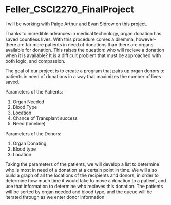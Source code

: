 # Feller_CSCI2270_FinalProject
I will be working with Paige Arthur and Evan Sidrow on this project. 

Thanks to incredible advances in medical technology, organ donation has saved countless lives. With this
procedure comes a dilemma, however- there are far more patients in need of donations than there are organs
available for donation. This raises the question: who will recieve a donation when it is available? It is 
a difficult problem that must be approached with both logic, and compassion. 

The goal of our project is to create a program that pairs up organ donors to patients in 
need of donations in a way that maximizes the number of lives saved. 

Parameters of the Patients:
1. Organ Needed
2. Blood Type
3. Location
4. Chance of Transplant success
5. Need (timeline)

Parameters of the Donors:
1. Organ Donating
2. Blood type
3. Location

Taking the parameters of the patients, we will develop a list to determine who is most in need of a donation at
a certain point in time. We will also build a graph of all the locations of the recipients and donors, in order to 
determine how much time it would take to move a donation to a patient, and use that information to determine who
recieves this donation. The patients will be sorted by organ needed and blood type, and the queue will be iterated 
through as we enter donor information. 
